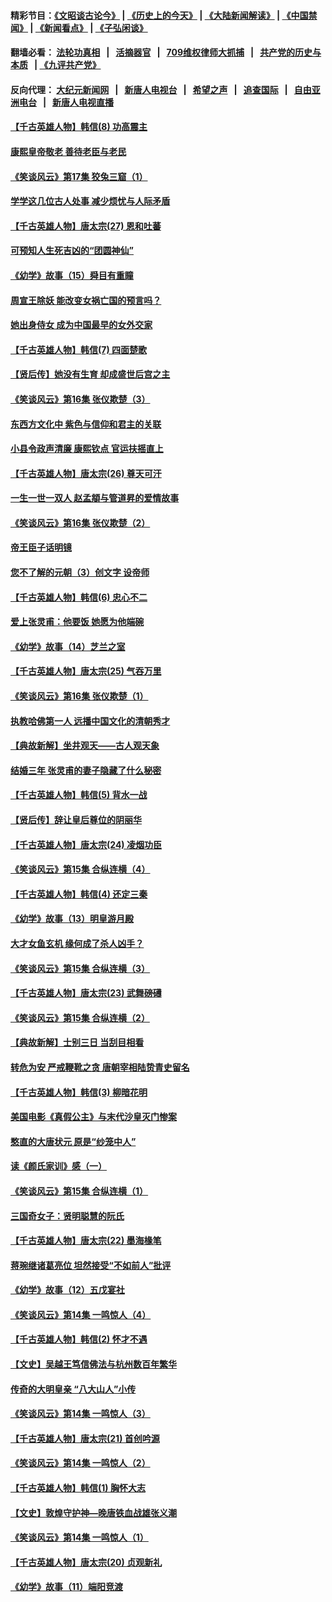 #### 精彩节目：[《文昭谈古论今》](http://134.209.198.168/wenzhao) | [《历史上的今天》](http://134.209.198.168/today-in-history) | [《大陆新闻解读》](http://134.209.198.168/ntdtv-comedy) | [《中国禁闻》](http://134.209.198.168/ntdtv-news) | [《新闻看点》](http://134.209.198.168/news-insight) | [《子弘闲谈》](http://134.209.198.168/zihongxiantan/) 

  #### 翻墙必看： [法轮功真相](http://134.209.198.168:10000/videos/truth.html) &nbsp;&nbsp;|&nbsp;&nbsp; [活摘器官](http://134.209.198.168:10000/videos/res/Organs/) &nbsp;&nbsp;|&nbsp;&nbsp; [709维权律师大抓捕](http://134.209.198.168:10000/videos/709/) &nbsp;&nbsp;|&nbsp;&nbsp; [共产党的历史与本质](http://134.209.198.168:10000/videos/ccp.html) &nbsp;&nbsp;| [《九评共产党》](http://134.209.198.168:10000/videos/jiuping/) 

#### 反向代理： [大纪元新闻网](http://134.209.198.168:10080/) &nbsp;&nbsp;|&nbsp;&nbsp; [新唐人电视台](http://134.209.198.168:8000/) &nbsp;&nbsp;|&nbsp;&nbsp; [希望之声](http://134.209.198.168:8200/) &nbsp;&nbsp;|&nbsp;&nbsp; [追查国际](http://134.209.198.168:10010/) &nbsp;&nbsp;|&nbsp;&nbsp; [自由亚洲电台](http://134.209.198.168:9800/) &nbsp;&nbsp;|&nbsp;&nbsp; [新唐人电视直播](http://134.209.198.168/) 

#### [【千古英雄人物】韩信(8) 功高震主](../pages/nsc975/n7559802.md?t=04040637) 

#### [康熙皇帝敬老 善待老臣与老民](../pages/nsc975/n11127533.md?t=04040637) 

#### [《笑谈风云》第17集 狡兔三窟（1）](../pages/nsc975/n11144020.md?t=04040637) 

#### [学学这几位古人处事 减少烦忧与人际矛盾](../pages/nsc975/n3581787.md?t=04040637) 

#### [【千古英雄人物】唐太宗(27) 恩和吐蕃](../pages/nsc975/n8059962.md?t=04040637) 

#### [可预知人生死吉凶的“团圆神仙”](../pages/nsc975/n11136799.md?t=04040637) 

#### [《幼学》故事（15）舜目有重瞳](../pages/nsc975/n11025759.md?t=04040637) 

#### [周宣王除妖 能改变女祸亡国的预言吗？](../pages/nsc975/n11117340.md?t=04040637) 

#### [她出身侍女 成为中国最早的女外交家](../pages/nsc975/n11151251.md?t=04040637) 

#### [【千古英雄人物】韩信(7) 四面楚歌](../pages/nsc975/n7552608.md?t=04040637) 

#### [【贤后传】她没有生育 却成盛世后宫之主](../pages/nsc975/n11099974.md?t=04040637) 

#### [《笑谈风云》第16集 张仪欺楚（3）](../pages/nsc975/n11122346.md?t=04040637) 

#### [东西方文化中 紫色与信仰和君主的关联](../pages/nsc975/n11136793.md?t=04040637) 

#### [小县令政声清廉 康熙钦点 官运扶摇直上](../pages/nsc975/n11134878.md?t=04040637) 

#### [【千古英雄人物】唐太宗(26) 尊天可汗](../pages/nsc975/n8059957.md?t=04040637) 

#### [一生一世一双人 赵孟頫与管道昇的爱情故事](../pages/nsc975/n11111479.md?t=04040637) 

#### [《笑谈风云》第16集 张仪欺楚（2）](../pages/nsc975/n11122303.md?t=04040637) 

#### [帝王臣子话明镜](../pages/nsc975/n11122845.md?t=04040637) 

#### [您不了解的元朝（3）创文字  设帝师](../pages/nsc975/n11120239.md?t=04040637) 

#### [【千古英雄人物】韩信(6) 忠心不二](../pages/nsc975/n7552572.md?t=04040637) 

#### [爱上张灵甫：他要饭 她愿为他端碗](../pages/nsc975/n11134046.md?t=04040637) 

#### [《幼学》故事（14）芝兰之室](../pages/nsc975/n11025758.md?t=04040637) 

#### [【千古英雄人物】唐太宗(25) 气吞万里](../pages/nsc975/n8059939.md?t=04040637) 

#### [《笑谈风云》第16集 张仪欺楚（1）](../pages/nsc975/n11122264.md?t=04040637) 

#### [执教哈佛第一人 远播中国文化的清朝秀才](../pages/nsc975/n11136776.md?t=04040637) 

#### [【典故新解】坐井观天——古人观天象](../pages/nsc975/n11116700.md?t=04040637) 

#### [结婚三年 张灵甫的妻子隐藏了什么秘密](../pages/nsc975/n11134036.md?t=04040637) 

#### [【千古英雄人物】韩信(5) 背水一战](../pages/nsc975/n7552400.md?t=04040637) 

#### [【贤后传】辞让皇后尊位的阴丽华](../pages/nsc975/n11080063.md?t=04040637) 

#### [【千古英雄人物】唐太宗(24) 凌烟功臣](../pages/nsc975/n8059934.md?t=04040637) 

#### [《笑谈风云》第15集 合纵连横（4）](../pages/nsc975/n11099475.md?t=04040637) 

#### [【千古英雄人物】韩信(4) 还定三秦](../pages/nsc975/n7552386.md?t=04040637) 

#### [《幼学》故事（13）明皇游月殿](../pages/nsc975/n11025757.md?t=04040637) 

#### [大才女鱼玄机 缘何成了杀人凶手？](../pages/nsc975/n11122745.md?t=04040637) 

#### [《笑谈风云》第15集 合纵连横（3）](../pages/nsc975/n11099432.md?t=04040637) 

#### [【千古英雄人物】唐太宗(23) 武舞磅礡](../pages/nsc975/n8059928.md?t=04040637) 

#### [《笑谈风云》第15集 合纵连横（2）](../pages/nsc975/n11099411.md?t=04040637) 

#### [【典故新解】士别三日 当刮目相看](../pages/nsc975/n11103545.md?t=04040637) 

#### [转危为安 严戒鞭靴之贪 唐朝宰相陆贽青史留名](../pages/nsc975/n11012552.md?t=04040637) 

#### [【千古英雄人物】韩信(3) 柳暗花明](../pages/nsc975/n7547714.md?t=04040637) 

#### [美国电影《真假公主》与末代沙皇灭门惨案](../pages/nsc975/n10205639.md?t=04040637) 

#### [憨直的大唐状元 原是“纱笼中人”](../pages/nsc975/n11080367.md?t=04040637) 

#### [读《颜氏家训》感（一）](../pages/nsc975/n4585779.md?t=04040637) 

#### [《笑谈风云》第15集 合纵连横（1）](../pages/nsc975/n11099313.md?t=04040637) 

#### [三国奇女子：贤明聪慧的阮氏](../pages/nsc975/n4597861.md?t=04040637) 

#### [【千古英雄人物】唐太宗(22) 墨海椽笔](../pages/nsc975/n8059920.md?t=04040637) 

#### [蒋琬继诸葛亮位 坦然接受“不如前人”批评](../pages/nsc975/n11107373.md?t=04040637) 

#### [《幼学》故事（12）五戊宴社](../pages/nsc975/n11025756.md?t=04040637) 

#### [《笑谈风云》第14集 一鸣惊人（4）](../pages/nsc975/n11086167.md?t=04040637) 

#### [【千古英雄人物】韩信(2) 怀才不遇](../pages/nsc975/n7547691.md?t=04040637) 

#### [【文史】吴越王笃信佛法与杭州数百年繁华](../pages/nsc975/n11088991.md?t=04040637) 

#### [传奇的大明皇亲 “八大山人”小传](../pages/nsc975/n11063987.md?t=04040637) 

#### [《笑谈风云》第14集 一鸣惊人（3）](../pages/nsc975/n11086160.md?t=04040637) 

#### [【千古英雄人物】唐太宗(21) 首创吟源](../pages/nsc975/n8059915.md?t=04040637) 

#### [《笑谈风云》第14集 一鸣惊人（2）](../pages/nsc975/n11086149.md?t=04040637) 

#### [【千古英雄人物】韩信(1) 胸怀大志](../pages/nsc975/n7544501.md?t=04040637) 

#### [【文史】敦煌守护神—晚唐铁血战雄张义潮](../pages/nsc975/n11091413.md?t=04040637) 

#### [《笑谈风云》第14集 一鸣惊人（1）](../pages/nsc975/n11086128.md?t=04040637) 

#### [【千古英雄人物】唐太宗(20) 贞观新礼](../pages/nsc975/n8046282.md?t=04040637) 

#### [《幼学》故事（11）端阳竞渡](../pages/nsc975/n11025755.md?t=04040637) 


